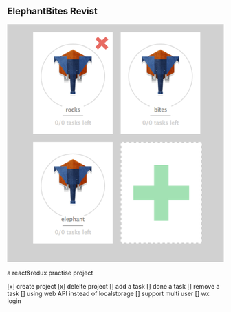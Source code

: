 ElephantBites Revist
----

![screenshot](https://github.com/stormslowly/revisitElephantBite/blob/master/public/images/elephant.png)

a react&redux practise project

[x] create project
[x] delelte project
[]  add a task
[]  done a task
[]  remove a task
[]  using web API instead of localstorage
[]  support multi user
[]  wx login

